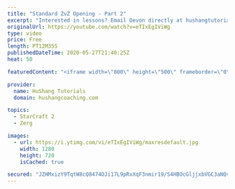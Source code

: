 ```yaml
---
title: "Standard ZvZ Opening - Part 2"
excerpt: "Interested in lessons? Email Devon directly at hushangtutorials@outlook.com ------------------------------------------------------------------------------------------------------- Want to support HuShang Tutorials directly? Patreon is a website where you can contribute a monthly donation that will help"
originalUrl: https://youtube.com/watch?v=eTIxEgIViWg
type: video
price: Free
length: PT12M35S
publishedDateTime: 2020-05-27T21:40:25Z
heat: 50

featuredContent: "<iframe width=\"800\" height=\"500\" frameborder=\"0\" src=\"https://www.youtube.com/embed/eTIxEgIViWg\" allow=\"accelerometer; autoplay; encrypted-media; gyroscope; picture-in-picture\" allowfullscreen></iframe>"

provider:
  name: HuShang Tutorials
  domain: hushangcoaching.com

topics:
  - StarCraft 2
  - Zerg

images:
  - url: https://i.ytimg.com/vi/eTIxEgIViWg/maxresdefault.jpg
    width: 1280
    height: 720
    isCached: true

secured: "JZHMxizY9TqtW8cQ8474OJi17L9pRxXqF3nmir19/S4HBOcGljjxbVGC3aNQvmDZj4m4OgwdyzmflYJbeuHOUrSTq62gvbNfZgIZC2AfBEXI3EQhRhfLrIyLWVqcoXaMVKzmoAgC4ecv/MLXDL4oez1BFyQ6MZX0KzaG1HK1Ivw1m9Yz0Sf5UMLibXFhbBmripzpjjpZFd9/b3IXzvRg29E6ilKVfbWJbzHjX4bF4REOnoydZZhCwvbRTfeG4UouxrTobA1KRP8GGm3d95236E7ywkzvSvt1a661XUxAn3jA3EmNiV6fD/K76JwIahgdsM4z9Xp/rUEqNn7rmSG4WtZk9AR4Tfeh7zZqbfZA3wUYLqIYVPOs8fxTDUP8Lpt0WhyLEc4VklVx4Oi7ci49MoTuRkpY5e15uNpoAVjIHwQ=;MqQL+bFTcolmn5L7M0R4ow=="
---
```



